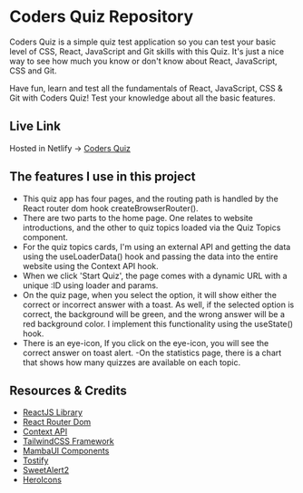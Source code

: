 # Coders Quiz Repository
Coders Quiz is a simple quiz test application so you can test your basic level of CSS, React, JavaScript and Git skills with this Quiz. It's just a nice way to see how much you know or don't know about React, JavaScript, CSS and Git.

Have fun, learn and test all the fundamentals of React, JavaScript, CSS & Git with Coders Quiz! Test your knowledge about all the basic features.

## Live Link

Hosted in Netlify -> [Coders Quiz](https://coders-quiz.netlify.app/)

## The features I use in this project
- This quiz app has four pages, and the routing path is handled by the React router dom hook createBrowserRouter().
- There are two parts to the home page. One relates to website introductions, and the other to quiz topics loaded via the Quiz Topics component.
- For the quiz topics cards, I'm using an external API and getting the data using the useLoaderData() hook and passing the data into the entire website using the Context API hook.
- When we click 'Start Quiz', the page comes with a dynamic URL with a unique :ID using loader and params.
- On the quiz page, when you select the option, it will show either the correct or incorrect answer with a toast. As well, if the selected option is correct, the background will be green, and the wrong answer will be a red background color. I implement this functionality using the useState() hook.
- There is an eye-icon, If you click on the eye-icon, you will see the correct answer on toast alert.
-On the statistics page, there is a chart that shows how many quizzes are available on each topic.

## Resources & Credits
- [ReactJS Library](https://reactjs.org/)
- [React Router Dom](https://reactrouter.com/en/main)
- [Context API](https://reactjs.org/docs/context.html#api)
- [TailwindCSS Framework](https://tailwindui.com/)
- [MambaUI Components](https://www.mambaui.com/components/)
- [Tostify](https://fkhadra.github.io/react-toastify/introduction/)
- [SweetAlert2](https://sweetalert2.github.io/)
- [HeroIcons](https://heroicons.com/)